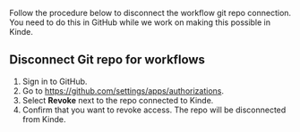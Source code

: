 
Follow the procedure below to disconnect the workflow git repo connection. You need to do this in GitHub while we work on making this possible in Kinde.

## Disconnect Git repo for workflows

1. Sign in to GitHub.
2. Go to https://github.com/settings/apps/authorizations.
3. Select **Revoke** next to the repo connected to Kinde.
4. Confirm that you want to revoke access. The repo will be disconnected from Kinde.
